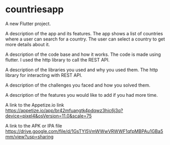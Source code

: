 # countriesapp

A new Flutter project.

A description of the app and its features.
The app shows a list of countries where a user can search for a country.
The user can select a country to get more details about it.

A description of the code base and how it works.
The code is made using flutter. 
I used the http library to call the REST API. 

A description of the libraries you used and why you used them.
The http library for interacting with REST API.

A description of the challenges you faced and how you solved them.

A description of the features you would like to add if you had more time.

A link to the Appetize.io link
https://appetize.io/app/br42mfuangtk4pdqwz3hic6j3q?device=pixel4&osVersion=11.0&scale=75

A link to the APK or IPA file
https://drive.google.com/file/d/1GsTYI5VmWWwVRWWF1qfpMBPAu1GBa5mm/view?usp=sharing
